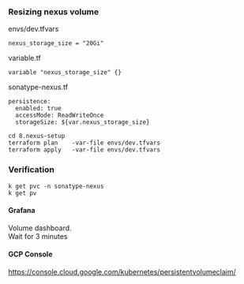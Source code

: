 ### Resizing nexus volume

envs/dev.tfvars 
```
nexus_storage_size = "20Gi"
```


variable.tf 
```
variable "nexus_storage_size" {}
```


sonatype-nexus.tf
```
persistence:
  enabled: true
  accessMode: ReadWriteOnce
  storageSize: ${var.nexus_storage_size}
```

```
cd 8.nexus-setup
terraform plan    -var-file envs/dev.tfvars
terraform apply   -var-file envs/dev.tfvars
```



### Verification
```
k get pvc -n sonatype-nexus
k get pv 
```

#### Grafana 
Volume dashboard.  <br>
Wait for  3 minutes 


#### GCP Console 
https://console.cloud.google.com/kubernetes/persistentvolumeclaim/
